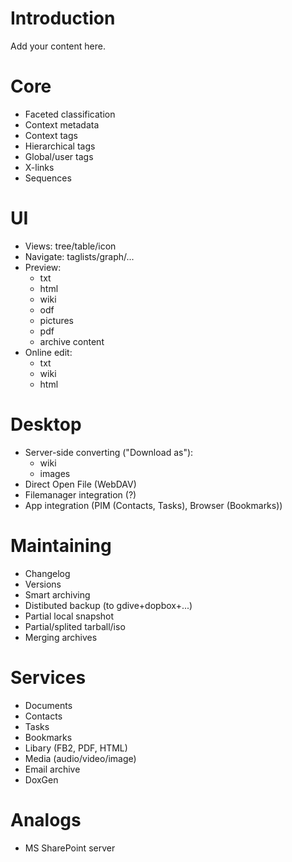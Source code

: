 # Introduction #

Add your content here.

# Core #
  * Faceted classification
  * Context metadata
  * Context tags
  * Hierarchical tags
  * Global/user tags
  * X-links
  * Sequences
# UI #
  * Views: tree/table/icon
  * Navigate: taglists/graph/...
  * Preview:
    * txt
    * html
    * wiki
    * odf
    * pictures
    * pdf
    * archive content
  * Online edit:
    * txt
    * wiki
    * html
# Desktop #
  * Server-side converting ("Download as"):
    * wiki
    * images
  * Direct Open File (WebDAV)
  * Filemanager integration (?)
  * App integration (PIM (Contacts, Tasks), Browser (Bookmarks))
# Maintaining #
  * Changelog
  * Versions
  * Smart archiving
  * Distibuted backup (to gdive+dopbox+...)
  * Partial local snapshot
  * Partial/splited tarball/iso
  * Merging archives
# Services #
  * Documents
  * Contacts
  * Tasks
  * Bookmarks
  * Libary (FB2, PDF, HTML)
  * Media (audio/video/image)
  * Email archive
  * DoxGen

# Analogs #
  * MS SharePoint server